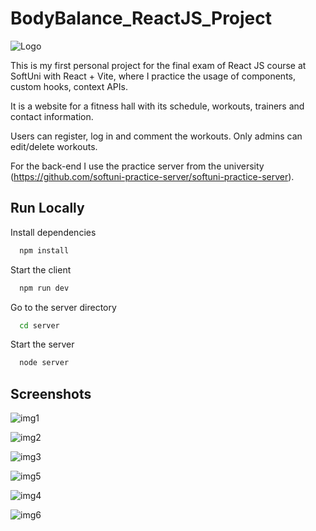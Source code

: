 # BodyBalance_ReactJS_Project

![Logo](https://scontent.fsof10-1.fna.fbcdn.net/v/t39.30808-6/304847454_506325011497360_6819628435891924640_n.png?_nc_cat=100&ccb=1-7&_nc_sid=cc71e4&_nc_ohc=s7adv1YFBDoQ7kNvgHWpuJK&_nc_ht=scontent.fsof10-1.fna&oh=00_AYCIMFAbwX5B2zU7PTXYlSYRT4T_ii95n7ZYLqkNzgh8VA&oe=66B9885C)

This is my first personal project for the final exam of React JS course at SoftUni with React + Vite, where I practice the usage of components, custom hooks, context APIs.

It is a website for a fitness hall with its schedule, workouts, trainers and contact information.

Users can register, log in and comment the workouts. Only admins can edit/delete workouts.

For the back-end I use the practice server from the university (https://github.com/softuni-practice-server/softuni-practice-server).


## Run Locally


Install dependencies

```bash
  npm install
```

Start the client

```bash
  npm run dev
```


Go to the server directory

```bash
  cd server
```

Start the server

```bash
  node server
```


## Screenshots
![img1](https://github.com/user-attachments/assets/52d3aa67-bb63-4add-b0d2-b2f0f3e8094a)

![img2](https://github.com/user-attachments/assets/8cff7f80-a6b2-487b-8cdc-3d711db145c9)

![img3](https://github.com/user-attachments/assets/ebed2045-18ef-4ed9-8928-5a798ab41153)

![img5](https://github.com/user-attachments/assets/636bbd43-a9ec-4de2-9349-da780dccf634)

![img4](https://github.com/user-attachments/assets/9d70de23-9db7-4b42-bb84-94e71206a105)

![img6](https://github.com/user-attachments/assets/aee43b31-0229-496b-9700-5c63b9511147)

